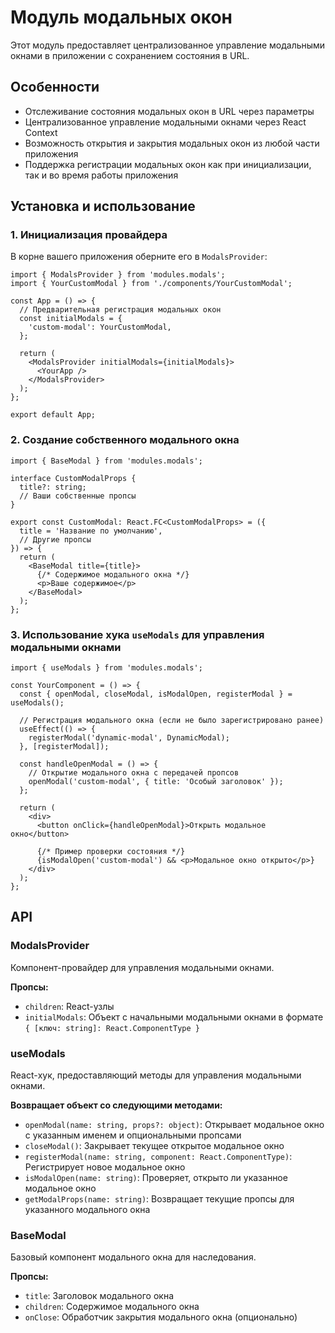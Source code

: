 # Модуль модальных окон

Этот модуль предоставляет централизованное управление модальными окнами в приложении с сохранением состояния в URL.

## Особенности

- Отслеживание состояния модальных окон в URL через параметры
- Централизованное управление модальными окнами через React Context
- Возможность открытия и закрытия модальных окон из любой части приложения
- Поддержка регистрации модальных окон как при инициализации, так и во время работы приложения

## Установка и использование

### 1. Инициализация провайдера

В корне вашего приложения оберните его в `ModalsProvider`:

```tsx
import { ModalsProvider } from 'modules.modals';
import { YourCustomModal } from './components/YourCustomModal';

const App = () => {
  // Предварительная регистрация модальных окон
  const initialModals = {
    'custom-modal': YourCustomModal,
  };

  return (
    <ModalsProvider initialModals={initialModals}>
      <YourApp />
    </ModalsProvider>
  );
};

export default App;
```

### 2. Создание собственного модального окна

```tsx
import { BaseModal } from 'modules.modals';

interface CustomModalProps {
  title?: string;
  // Ваши собственные пропсы
}

export const CustomModal: React.FC<CustomModalProps> = ({
  title = 'Название по умолчанию',
  // Другие пропсы
}) => {
  return (
    <BaseModal title={title}>
      {/* Содержимое модального окна */}
      <p>Ваше содержимое</p>
    </BaseModal>
  );
};
```

### 3. Использование хука `useModals` для управления модальными окнами

```tsx
import { useModals } from 'modules.modals';

const YourComponent = () => {
  const { openModal, closeModal, isModalOpen, registerModal } = useModals();

  // Регистрация модального окна (если не было зарегистрировано ранее)
  useEffect(() => {
    registerModal('dynamic-modal', DynamicModal);
  }, [registerModal]);

  const handleOpenModal = () => {
    // Открытие модального окна с передачей пропсов
    openModal('custom-modal', { title: 'Особый заголовок' });
  };

  return (
    <div>
      <button onClick={handleOpenModal}>Открыть модальное окно</button>

      {/* Пример проверки состояния */}
      {isModalOpen('custom-modal') && <p>Модальное окно открыто</p>}
    </div>
  );
};
```

## API

### ModalsProvider

Компонент-провайдер для управления модальными окнами.

**Пропсы:**

- `children`: React-узлы
- `initialModals`: Объект с начальными модальными окнами в формате `{ [ключ: string]: React.ComponentType }`

### useModals

React-хук, предоставляющий методы для управления модальными окнами.

**Возвращает объект со следующими методами:**

- `openModal(name: string, props?: object)`: Открывает модальное окно с указанным именем и опциональными пропсами
- `closeModal()`: Закрывает текущее открытое модальное окно
- `registerModal(name: string, component: React.ComponentType)`: Регистрирует новое модальное окно
- `isModalOpen(name: string)`: Проверяет, открыто ли указанное модальное окно
- `getModalProps(name: string)`: Возвращает текущие пропсы для указанного модального окна

### BaseModal

Базовый компонент модального окна для наследования.

**Пропсы:**

- `title`: Заголовок модального окна
- `children`: Содержимое модального окна
- `onClose`: Обработчик закрытия модального окна (опционально)
